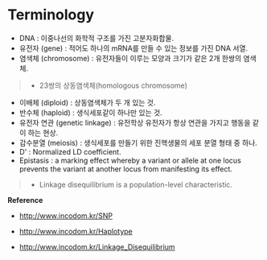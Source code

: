 # Terminology

- DNA : 이중나선의 화학적 구조를 가진 고분자화합물.
- 유전자 (gene) : 적어도 하나의 mRNA를 만들 수 있는 정보를 가진 DNA 서열.
- 염색체 (chromosome) : 유전자들이 이루는 모양과 크기가 같은 2개 한쌍의 염색체.
> - 23쌍의 상동염색체(homologous chromosome)
- 이배체 (diploid) : 상동염색체가 두 개 있는 것.
- 반수체 (haploid) : 생식세포같이 하나만 있는 것.
- 유전자 연관 (genetic linkage) : 유전학상 유전자가 항상 연관을 가지고 행동을 같이 하는 현상.
- 감수분열 (meiosis) : 생식세포를 만들기 위한 진핵생물의 세포 분열 형태 중 하나.
- D' : Normalized LD coefficient.
- Epistasis : a marking effect whereby a variant or allele at one locus prevents the variant at another locus from manifesting its effect.

> - Linkage disequilibrium is a population-level characteristic.

**Reference**

- <http://www.incodom.kr/SNP>

- <http://www.incodom.kr/Haplotype>

- <http://www.incodom.kr/Linkage_Disequilibrium>
